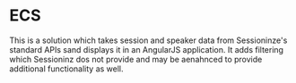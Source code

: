 # ECS

This is a solution which takes session and speaker data from Sessioninze's standard APIs sand displays it in an AngularJS application. It adds filtering which Sessioninz dos not provide and may be aenahnced to provide additional functionality as well.
